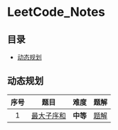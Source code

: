 # LeetCode_Notes

## 目录

- [动态规划](#动态规划) 

## 动态规划

| 序号 | 题目 | 难度 | 题解 |
| :---: | :---: | :---: | :---: |
| 1 | [最大子序和](/Notes/5-最长回文子串.md) | **中等** | [题解](/Codes/5-最长回文子串.py) |
